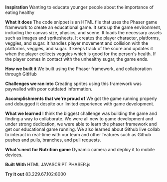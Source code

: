 **Inspiration**
Wanting to educate younger people about the importance of eating healthy

**What it does**
The code snippet is an HTML file that uses the Phaser game framework to create an educational game. It sets up the game environment, including the canvas size, physics, and scene. It loads the necessary assets such as images and spritesheets. It creates the player character, platforms, veggies, and sugar. It handles player movement and collision with the platforms, veggies, and sugar. It keeps track of the score and updates it when the player collects veggies which is good for the person's health. If the player comes in contact with the unhealthy sugar, the game ends.

**How we built it**
We built using the Phaser framework, and collaboration through GitHub

**Challenges we ran into**
Creating sprites using this framework was paywalled with poor outdated information.

**Accomplishments that we're proud of**
We got the game running properly and debugged it despite our limited experience with game development.

**What we learned**
I think the biggest challenge was building the game and finding a way to collaborate. We were all new to game development and under strong dedication, we were able to learn the phaser framework and get our educational game running. We also learned about Github live collab to interact in real-time with our team and other features such as Github pushes and pulls, branches, and pull requests.

**What's next for Nutrition game**
Dynamic camera and deploy it to mobile devices.

**Built With**
HTML
JAVASCRIPT
PHASER.js


**Try it out**
83.229.67.102:8000
